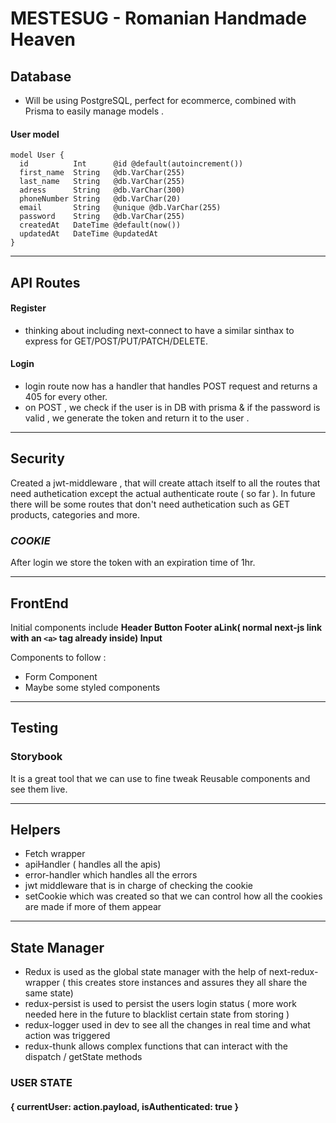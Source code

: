 # MESTESUG - Romanian Handmade Heaven

## Database

-   Will be using PostgreSQL, perfect for ecommerce, combined with Prisma to easily manage models .

#### User model

```
model User {
  id          Int      @id @default(autoincrement())
  first_name  String   @db.VarChar(255)
  last_name   String   @db.VarChar(255)
  adress      String   @db.VarChar(300)
  phoneNumber String   @db.VarChar(20)
  email       String   @unique @db.VarChar(255)
  password    String   @db.VarChar(255)
  createdAt   DateTime @default(now())
  updatedAt   DateTime @updatedAt
}
```

---

## API Routes

#### Register

-   thinking about including next-connect to have a similar sinthax to express for GET/POST/PUT/PATCH/DELETE.

#### Login

-   login route now has a handler that handles POST request and returns a 405 for every other.
-   on POST , we check if the user is in DB with prisma & if the password is valid , we generate the token and return it to the user .

---

## Security

Created a jwt-middleware , that will create attach itself to all the routes that need authetication except the actual authenticate route ( so far ). In future there will be some routes that don't need authetication such as GET products, categories and more.

### _COOKIE_

After login we store the token with an expiration time of 1hr.

---

## FrontEnd

Initial components include **Header Button Footer aLink( normal next-js link with an `<a>` tag already inside) Input**

Components to follow :

-   Form Component
-   Maybe some styled components

---

## Testing

### Storybook

It is a great tool that we can use to fine tweak Reusable components and see them live.

---

## Helpers

-   Fetch wrapper
-   apiHandler ( handles all the apis)
-   error-handler which handles all the errors
-   jwt middleware that is in charge of checking the cookie
-   setCookie which was created so that we can control how all the cookies are made if more of them appear

---

## State Manager

-   Redux is used as the global state manager with the help of next-redux-wrapper ( this creates store instances and assures they all share the same state)
-   redux-persist is used to persist the users login status ( more work needed here in the future to blacklist certain state from storing )
-   redux-logger used in dev to see all the changes in real time and what action was triggered
-   redux-thunk allows complex functions that can interact with the dispatch / getState methods

### USER STATE

#### { currentUser: action.payload, isAuthenticated: true }
